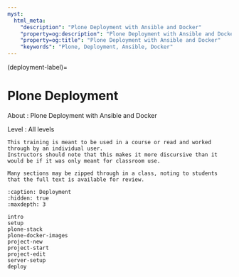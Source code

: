 ```yaml
---
myst:
  html_meta:
    "description": "Plone Deployment with Ansible and Docker"
    "property=og:description": "Plone Deployment with Ansible and Docker"
    "property=og:title": "Plone Deployment with Ansible and Docker"
    "keywords": "Plone, Deployment, Ansible, Docker"
---
```


(deployment-label)=

# Plone Deployment

About
: Plone Deployment with Ansible and Docker

Level
: All levels

```{note}
This training is meant to be used in a course or read and worked through by an individual user.
Instructors should note that this makes it more discursive than it would be if it was only meant for classroom use.

Many sections may be zipped through in a class, noting to students that the full text is available for review.
```

```{toctree}
:caption: Deployment
:hidden: true
:maxdepth: 3

intro
setup
plone-stack
plone-docker-images
project-new
project-start
project-edit
server-setup
deploy
```
